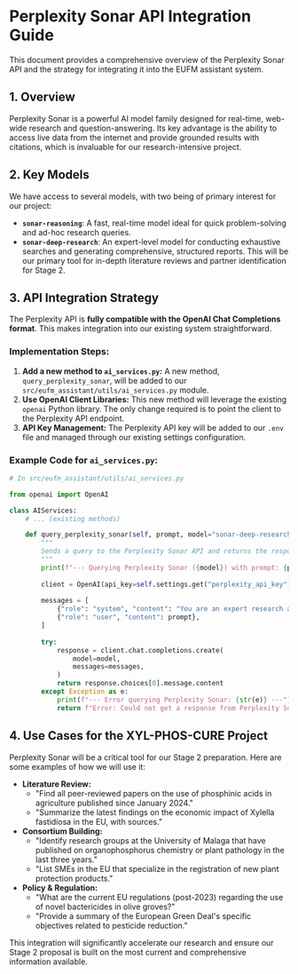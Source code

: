 # Perplexity Sonar API Integration Guide

This document provides a comprehensive overview of the Perplexity Sonar API and the strategy for integrating it into the EUFM assistant system.

## 1. Overview

Perplexity Sonar is a powerful AI model family designed for real-time, web-wide research and question-answering. Its key advantage is the ability to access live data from the internet and provide grounded results with citations, which is invaluable for our research-intensive project.

## 2. Key Models

We have access to several models, with two being of primary interest for our project:

*   **`sonar-reasoning`**: A fast, real-time model ideal for quick problem-solving and ad-hoc research queries.
*   **`sonar-deep-research`**: An expert-level model for conducting exhaustive searches and generating comprehensive, structured reports. This will be our primary tool for in-depth literature reviews and partner identification for Stage 2.

## 3. API Integration Strategy

The Perplexity API is **fully compatible with the OpenAI Chat Completions format**. This makes integration into our existing system straightforward.

### Implementation Steps:

1.  **Add a new method to `ai_services.py`:** A new method, `query_perplexity_sonar`, will be added to our `src/eufm_assistant/utils/ai_services.py` module.
2.  **Use OpenAI Client Libraries:** This new method will leverage the existing `openai` Python library. The only change required is to point the client to the Perplexity API endpoint.
3.  **API Key Management:** The Perplexity API key will be added to our `.env` file and managed through our existing settings configuration.

### Example Code for `ai_services.py`:

```python
# In src/eufm_assistant/utils/ai_services.py

from openai import OpenAI

class AIServices:
    # ... (existing methods)

    def query_perplexity_sonar(self, prompt, model="sonar-deep-research"):
        """
        Sends a query to the Perplexity Sonar API and returns the response.
        """
        print(f"--- Querying Perplexity Sonar ({model}) with prompt: {prompt[:50]}... ---")
        
        client = OpenAI(api_key=self.settings.get("perplexity_api_key"), base_url="https://api.perplexity.ai")
        
        messages = [
            {"role": "system", "content": "You are an expert research assistant for a Horizon Europe project."},
            {"role": "user", "content": prompt},
        ]
        
        try:
            response = client.chat.completions.create(
                model=model,
                messages=messages,
            )
            return response.choices[0].message.content
        except Exception as e:
            print(f"--- Error querying Perplexity Sonar: {str(e)} ---")
            return f"Error: Could not get a response from Perplexity Sonar. Details: {str(e)}"

```

## 4. Use Cases for the XYL-PHOS-CURE Project

Perplexity Sonar will be a critical tool for our Stage 2 preparation. Here are some examples of how we will use it:

*   **Literature Review:**
    *   "Find all peer-reviewed papers on the use of phosphinic acids in agriculture published since January 2024."
    *   "Summarize the latest findings on the economic impact of Xylella fastidiosa in the EU, with sources."
*   **Consortium Building:**
    *   "Identify research groups at the University of Malaga that have published on organophosphorus chemistry or plant pathology in the last three years."
    *   "List SMEs in the EU that specialize in the registration of new plant protection products."
*   **Policy & Regulation:**
    *   "What are the current EU regulations (post-2023) regarding the use of novel bactericides in olive groves?"
    *   "Provide a summary of the European Green Deal's specific objectives related to pesticide reduction."

This integration will significantly accelerate our research and ensure our Stage 2 proposal is built on the most current and comprehensive information available.

